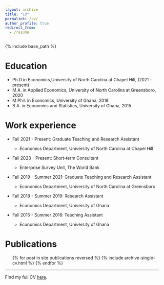 ```yaml
---
layout: archive
title: "CV"
permalink: /cv/
author_profile: true
redirect_from:
  - /resume
---
```


{% include base_path %}

Education
======
* Ph.D in Economics,University of North Carolina at Chapel Hill, (2021 - present)
* M.A. in Applied Economics, University of North Carolina at Greensboro, 2020
* M.Phil. in Economics, University of Ghana, 2018
* B.A. in Economics and Statistics, University of Ghana, 2015

Work experience
======
* Fall 2021 - Present: Graduate Teaching and Research Assistant
  * Economics Department, University of North Carolina at Chapel Hill

* Fall 2023 - Present: Short-term Consultant
  * Enterprise Survey Unit, The World Bank

* Fall 2019 - Summer 2021: Graduate Teaching and Research Assistant
  * Economics Department, University of North Carolina at Greensboro

* Fall 2018 - Summer 2019: Research Assistant
  * Economics Department, University of Ghana

* Fall 2015 - Summer 2016: Teaching Assistant
  * Economics Department, University of Ghana


Publications
======
  <ul>{% for post in site.publications reversed %}
    {% include archive-single-cv.html %}
  {% endfor %}</ul>
  
---


Find my full CV [here](/files/dturkson_CV_2025.pdf).